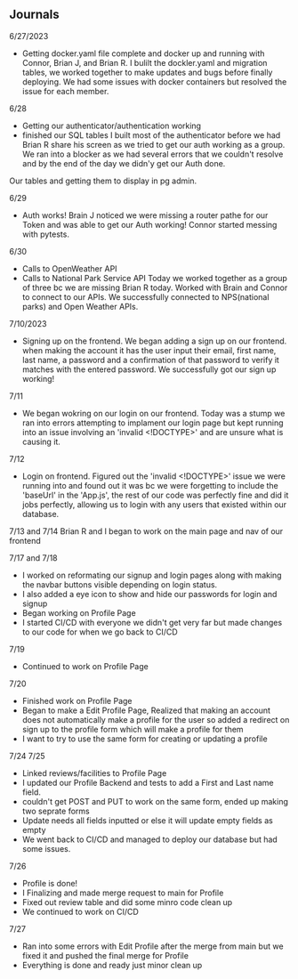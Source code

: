 ## Journals

6/27/2023
 - Getting docker.yaml file complete and docker up and running with Connor, Brian J, and Brian R.
I bulilt the dockler.yaml and migration tables, we worked together to make updates and bugs before finally deploying.
We had some issues with docker containers but resolved the issue for each member.

6/28
 - Getting our authenticator/authentication working
 - finished our SQL tables
I built most of the authenticator before we had Brian R share his screen as we tried to get our auth working as a group.
We ran into a blocker as we had several errors that we couldn't resolve and by the end of the day we didn'y get our Auth done.

Our tables and getting them to display in pg admin.

6/29
 - Auth works!
Brain J noticed we were missing a router pathe for our Token and was able to get our Auth working!
Connor started messing with pytests.

6/30
 - Calls to OpenWeather API
 - Calls to National Park Service API
Today we worked together as a group of three bc we are missing Brian R today.
Worked with Brain and Connor to connect to our APIs.  We successfully connected to NPS(national parks) and Open Weather APIs.

7/10/2023
 - Signing up on the frontend.
We began adding a sign up on our frontend. when making the account it has the user input their email, first
name, last name, a password and a confirmation of that password to verify it matches with the entered password.
We successfully got our sign up working!

7/11
 - We began wokring on our login on our frontend.
Today was a stump we ran into errors attempting to implament our login page but kept running into an issue involving an 'invalid <!DOCTYPE>' and are unsure what is causing it.

7/12
 - Login on frontend.
Figured out the 'invalid <!DOCTYPE>' issue we were running into and found out it was bc we were forgetting to include the 'baseUrl' in the 'App.js', the rest
of our code was perfectly fine and did it jobs perfectly, allowing us to login with any users that existed within our database.

7/13 and 7/14
 Brian R and I began to work on the main page and nav of our frontend

7/17 and 7/18
- I worked on reformating our signup and login pages along with making the navbar buttons visible depending on login status.
- I also added a eye icon to show and hide our passwords for login and signup
- Began working on Profile Page
- I started CI/CD with everyone we didn't get very far but made changes to our code for when we go back to CI/CD

7/19
- Continued to work on Profile Page

7/20
- Finished work on Profile Page
- Began to make a Edit Profile Page, Realized that making an account does not automatically make a profile for the user so added a redirect on sign up to the profile form which will make a profile for them
- I want to try to use the same form for creating or updating a profile

7/24 7/25
- Linked reviews/facilities to Profile Page
- I updated our Profile Backend and tests to add a First and Last name field.
- couldn't get POST and PUT to work on the same form, ended up making two seprate forms
- Update needs all fields inputted or else it will update empty fields as empty
- We went back to CI/CD and managed to deploy our database but had some issues.

7/26
- Profile is done!
- I Finalizing and made merge request to main for Profile
- Fixed out review table and did some minro code clean up
- We continued to work on CI/CD

7/27
- Ran into some errors with Edit Profile after the merge from main but we fixed it and pushed the final merge for Profile
- Everything is done and ready just minor clean up
